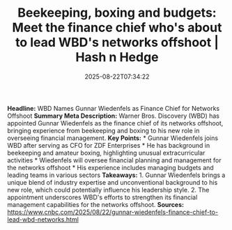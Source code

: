 ﻿---
title: "Beekeeping, boxing and budgets: Meet the finance chief who's about to lead WBD's networks offshoot | Hash n Hedge"
date: "2025-08-22T07:34:22"
category: "Markets"
summary: ""
slug: "beekeeping-boxing-and-budgets-meet-the-finance-chief-whos-ab"
source_urls:
  - ""
seo:
  title: "Beekeeping, boxing and budgets: Meet the finance chief who's about to lead WBD's networks offshoot | Hash n Hedge | Hash n Hedge"
  description: ""
  keywords: ["news", "markets", "brief"]
---
**Headline:** WBD Names Gunnar Wiedenfels as Finance Chief for Networks Offshoot  **Summary Meta Description:** Warner Bros. Discovery (WBD) has appointed Gunnar Wiedenfels as the finance chief of its networks offshoot, bringing experience from beekeeping and boxing to his new role in overseeing financial management.  **Key Points:**  * Gunnar Wiedenfels joins WBD after serving as CFO for ZDF Enterprises * He has background in beekeeping and amateur boxing, highlighting unusual extracurricular activities * Wiedenfels will oversee financial planning and management for the networks offshoot * His experience includes managing budgets and leading teams in various sectors  **Takeaways:**  1. Gunnar Wiedenfels brings a unique blend of industry expertise and unconventional background to his new role, which could potentially influence his leadership style. 2. The appointment underscores WBD's efforts to strengthen its financial management capabilities for the networks offshoot.  **Sources:** https://www.cnbc.com/2025/08/22/gunnar-wiedenfels-finance-chief-to-lead-wbd-networks.html